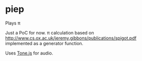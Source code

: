 # piep
Plays π

Just a PoC for now.
π calculation based on http://www.cs.ox.ac.uk/jeremy.gibbons/publications/spigot.pdf implemented as a generator function.

Uses [Tone.js](https://tonejs.github.io/) for audio.
